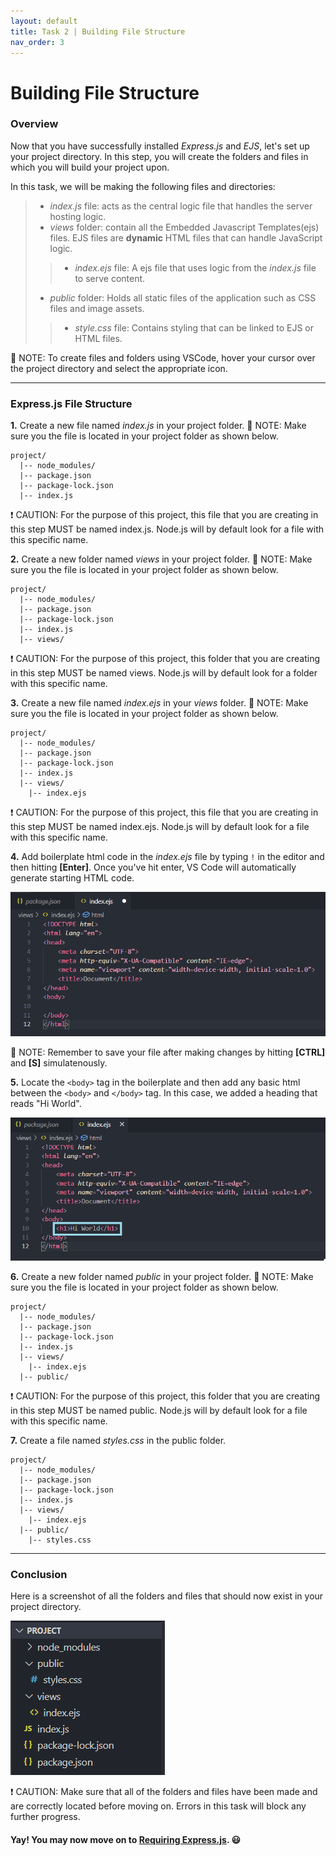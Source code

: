 ```yaml
---
layout: default
title: Task 2 | Building File Structure
nav_order: 3
---
```


# Building File Structure
### Overview
Now that you have successfully installed *Express.js* and *EJS*, let's set up your project directory. In this step, you will create the folders and files in which you will build your project upon.

In this task, we will be making the following files and directories:
> - *index.js* file: acts as the central logic file that handles the server hosting logic.
> - *views* folder: contain all the Embedded Javascript Templates(ejs) files. EJS files are **dynamic** HTML files that can handle JavaScript logic.
>> - *index.ejs* file: A ejs file that uses logic from the *index.js* file to serve content.
> - *public* folder: Holds all static files of the application such as CSS files and image assets.
>> - *style.css* file: Contains styling that can be linked to EJS or HTML files.

💭 NOTE: To create files and folders using VSCode, hover your cursor over the project directory and select the appropriate icon.

---

### Express.js File Structure

**1.** Create a new file named *index.js* in your project folder.
💭 NOTE: Make sure you the file is located in your project folder as shown below.


```
project/
  |-- node_modules/
  |-- package.json
  |-- package-lock.json
  |-- index.js
```


❗ CAUTION: For the purpose of this project, this file that you are creating in this step MUST be named index.js. Node.js will by default look for a file with this specific name.


**2.** Create a new folder named *views* in your project folder.
💭 NOTE: Make sure you the file is located in your project folder as shown below.


```
project/
  |-- node_modules/
  |-- package.json
  |-- package-lock.json
  |-- index.js
  |-- views/
```



❗ CAUTION: For the purpose of this project, this folder that you are creating in this step MUST be named views. Node.js will by default look for a folder with this specific name.


**3.** Create a new file named *index.ejs* in your *views* folder.
💭 NOTE: Make sure you the file is located in your project folder as shown below.


```
project/
  |-- node_modules/
  |-- package.json
  |-- package-lock.json
  |-- index.js
  |-- views/
    |-- index.ejs
```

❗ CAUTION: For the purpose of this project, this file that you are creating in this step MUST be named index.ejs. Node.js will by default look for a file with this specific name.


**4.** Add boilerplate html code in the *index.ejs* file by typing `!` in the editor and then hitting **[Enter]**.
Once you've hit enter, VS Code will automatically generate starting HTML code.


![Workspace popup message](../assets/images/task-2-boilerplate.png)


💭 NOTE: Remember to save your file after making changes by hitting **[CTRL]** and **[S]** simulatenously.


**5.** Locate the `<body>` tag in the boilerplate and then add any basic html between the `<body>` and `</body>` tag.
In this case, we added a heading that reads "Hi World".


![Workspace popup message](../assets/images/task-2-hi-world.png)


**6.** Create a new folder named *public* in your project folder.
💭 NOTE: Make sure you the file is located in your project folder as shown below.


```
project/
  |-- node_modules/
  |-- package.json
  |-- package-lock.json
  |-- index.js
  |-- views/
    |-- index.ejs
  |-- public/
```

❗ CAUTION: For the purpose of this project, this folder that you are creating in this step MUST be named public. Node.js will by default look for a file with this specific name.


**7.** Create a file named *styles.css* in the public folder.

```
project/
  |-- node_modules/
  |-- package.json
  |-- package-lock.json
  |-- index.js
  |-- views/
    |-- index.ejs
  |-- public/
    |-- styles.css
```

---

### Conclusion

Here is a screenshot of all the folders and files that should now exist in your project directory. 


![Workspace popup message](../assets/images/task-2-total.png)


❗ CAUTION: Make sure that all of the folders and files have been made and are correctly located before moving on. Errors in this task will block any further progress.


#### Yay! You may now move on to [Requiring Express.js](step-3.md). 😃
